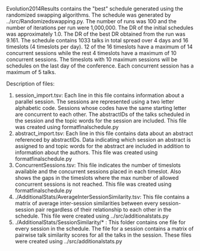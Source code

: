 Evolution2014Results contains the "best" schedule generated using the randomized swapping algorithms. The schedule was generated by ../src/Randomizedswapping.py. The number of runs was 100 and the number of iterations per run were 1,000,000. The DR of the initial schedules was approximately 1.0. The DR of the best DR obtained from the run was 9.161. The schedule contains 1033 talks in total spread over 4 days and 16 timeslots (4 timeslots per day). 12 of the 16 timeslots have a maximum of 14 concurrent sessions while the rest 4 timeslots have a maximum of 10 concurrent sessions. The timeslots with 10 maximum sessions will be schedules on the last day of the conference. Each concurrent session has a maximum of 5 talks. 

Description of files:

1. session_import.tsv: Each line in this file contains information about a parallel session. The sessions are represented using a two letter alphabetic code. Sessions whose codes have the same starting letter are concurrent to each other. The abstractIDs of the talks scheduled in the session and the topic words for the session are included. This file was created using formatfinalschedule.py
2. abstract_import.tsv: Each line in this file contains data about an abstract referenced by abstractIDs. Data indicating which session an abstract is assigned to and topic words for the abstract are included in addition to information about the authors. This file was created using formatfinalschedule.py
3. ConcurrentSessions.tsv: This file indicates the number of timeslots available and the concurrent sessions placed in each timeslot. Also shows the gaps in the timeslots where the max number of allowed concurrent sessions is not reached. This file was created using formatfinalschedule.py
4. ./AdditionalStats/AverageInterSessionSimilarity.tsv: This file contains a matrix of average inter-session similarities between every session-session pair regardless of their relationship to each other in the schedule. This file were created using ../src/additionalstats.py 
5. ./AdditionalStats/SessionSimilarity/* : This folder contains one file for every session in the schedule. The file for a session contains a matrix of pairwise talk similarity scores for all the talks in the session. These files were created using ../src/additionalstats.py